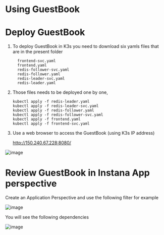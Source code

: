 Using GuestBook  
=

# Deploy GuestBook 

1. To deploy GuestBook in K3s you need to download six yamls files that are in the present folder

         frontend-svc.yaml
         frontend.yaml
         redis-follower-svc.yaml
         redis-follower.yaml
         redis-leader-svc.yaml
         redis-leader.yaml

2. Those files needs to be deployed one by one, 

       kubectl apply -f redis-leader.yaml
       kubectl apply -f redis-leader-svc.yaml
       kubectl apply -f redis-follower.yaml
       kubectl apply -f redis-follower-svc.yaml
       kubectl apply -f frontend.yaml
       kubectl apply -f frontend-svc.yaml     

3. Use a web browser to access the GuestBook (using K3s IP address)

      http://150.240.67.228:8080/

![image](https://github.com/user-attachments/assets/d14cd08a-5abf-4e04-946f-ccd47ebe0eb3)


# Review GuestBook in Instana App perspective


Create an Application Perspective and use the following filter for example

![image](https://github.com/user-attachments/assets/8c03aa36-0f0d-4706-a207-ea5c13b3f635)

You will see the following dependencies

![image](https://github.com/user-attachments/assets/b641d069-25a9-467e-a349-2468900ce13d)





  
 
